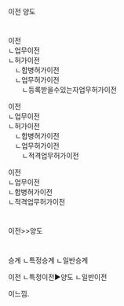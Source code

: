 이전
양도

#
이전  
ㄴ업무이전  
ㄴ허가이전  
　ㄴ합병허가이전  
　ㄴ업무허가이전  
　　ㄴ등록받을수있는자업무허가이전  
  
이전  
ㄴ업무이전  
ㄴ허가이전  
　ㄴ합병허가이전  
　ㄴ업무허가이전  
　　ㄴ적격업무허가이전  
  
이전  
ㄴ업무이전  
ㄴ합병허가이전  
ㄴ적격업무허가이전  

#
이전>>양도
#
승계
ㄴ특정승계
ㄴ일반승계

이전
ㄴ특정이전▶양도
ㄴ일반이전 

이느낌.



